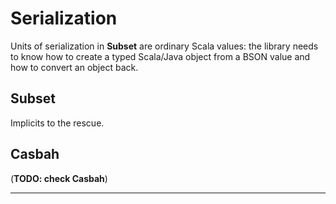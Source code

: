 # Serialization

Units of serialization in **Subset** are ordinary Scala values: the library needs
to know how to create a typed Scala/Java object from a BSON value and how to
convert an object back.

## Subset

Implicits to the rescue.

## Casbah

(**TODO: check Casbah**)

* * *
